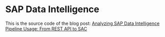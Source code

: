 # SAP Data Intelligence
This is the source code of the blog post: [Analyzing SAP Data Intelligence Pipeline Usage: From REST API to SAC](url)
